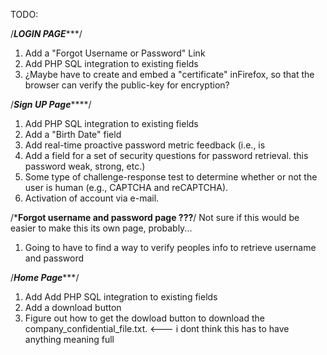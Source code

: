 TODO:

/*********LOGIN PAGE************/
1) Add a "Forgot Username or Password" Link
2) Add PHP SQL integration to existing fields
3) ¿Maybe have to create and embed a "certificate" inFirefox, so that the browser can verify the public-key for encryption?

/*******Sign UP Page***********/
1) Add PHP SQL integration to existing fields
2) Add a "Birth Date" field
3) Add real-time proactive password metric feedback (i.e., is
4) Add a field for a set of security questions for password retrieval.
this password weak, strong, etc.)
5) Some type of challenge-response test to determine whether or not the user is human (e.g., CAPTCHA and
reCAPTCHA).
6) Activation of account via e-mail.

/*******Forgot username and password page ???******/
Not sure if this would be easier to make this its own page, probably...
1) Going to have to find a way to verify peoples info to retrieve username and password


/*********Home Page************/
1) Add Add PHP SQL integration to existing fields
2) Add a download button
3) Figure out how to get the dowload button to download the company_confidential_file.txt. <--- i dont think this has to have anything meaning full

